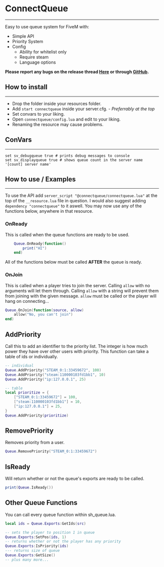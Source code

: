 # ConnectQueue
---
Easy to use queue system for FiveM with:
- Simple API
- Priority System
- Config
    - Ability for whitelist only
    - Require steam
    - Language options

**Please report any bugs on the release thread [Here](https://forum.fivem.net/t/alpha-connectqueue-a-server-queue-system-fxs/22228) or through [GitHub](https://github.com/Nick78111/ConnectQueue/issues).**

## How to install
---
- Drop the folder inside your resources folder.
- Add `start connectqueue` inside your server.cfg. - *Preferrably at the top*
- Set convars to your liking.
- Open `connectqueue/config.lua` and edit to your liking.
- Renaming the resource may cause problems.

## ConVars
---
	set sv_debugqueue true # prints debug messages to console
	set sv_displayqueue true # shows queue count in the server name '[count] server name'

## How to use / Examples
---
To use the API add `server_script "@connectqueue/connectqueue.lua"` at the top of the `__resource.lua` file in question.
I would also suggest adding `dependency "connectqueue"` to it aswell.
You may now use any of the functions below, anywhere in that resource.

### OnReady
This is called when the queue functions are ready to be used.
```Lua
    Queue.OnReady(function() 
        print("HI")
    end)
```
All of the functions below must be called **AFTER** the queue is ready.

### OnJoin
This is called when a player tries to join the server.
Calling `allow` with no arguments will let them through.
Calling `allow` with a string will prevent them from joining with the given message.
`allow` must be called or the player will hang on connecting...
```Lua
Queue.OnJoin(function(source, allow)
    allow("No, you can't join")
end)
```

## AddPriority
Call this to add an identifier to the priority list.
The integer is how much power they have over other users with priority.
This function can take a table of ids or individually.
```Lua
-- individual
Queue.AddPriority("STEAM_0:1:33459672", 100)
Queue.AddPriority("steam:110000103fd1bb1", 10)
Queue.AddPriority("ip:127.0.0.1", 25)

-- table
local prioritize = {
    ["STEAM_0:1:33459672"] = 100,
    ["steam:110000103fd1bb1"] = 10,
    ["ip:127.0.0.1"] = 25,
}
Queue.AddPriority(prioritize)
```

## RemovePriority
Removes priority from a user.
```Lua
Queue.RemovePriority("STEAM_0:1:33459672")
```

## IsReady
Will return whether or not the queue's exports are ready to be called.
```Lua
print(Queue.IsReady())
```

## Other Queue Functions
You can call every queue function within sh_queue.lua.
```Lua
local ids = Queue.Exports:GetIds(src)

-- sets the player to position 1 in queue
Queue.Exports:SetPos(ids, 1)
-- returns whether or not the player has any priority
Queue.Exports:IsPriority(ids)
--- returns size of queue
Queue.Exports:GetSize()
-- plus many more...
```